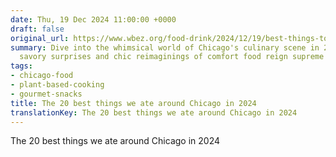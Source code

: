```yaml
---
date: Thu, 19 Dec 2024 11:00:00 +0000
draft: false
original_url: https://www.wbez.org/food-drink/2024/12/19/best-things-to-eat-chicago-restaurants-food
summary: Dive into the whimsical world of Chicago's culinary scene in 2024, where
  savory surprises and chic reimaginings of comfort food reign supreme!
tags:
- chicago-food
- plant-based-cooking
- gourmet-snacks
title: The 20 best things we ate around Chicago in 2024
translationKey: The 20 best things we ate around Chicago in 2024
---
```


The 20 best things we ate around Chicago in 2024